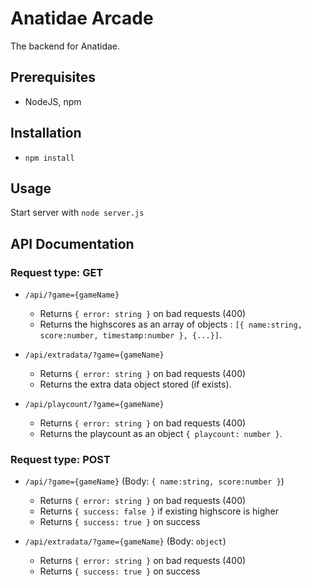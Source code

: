# Anatidae Arcade

The backend for Anatidae.

## Prerequisites 
- NodeJS, npm

## Installation
- `npm install`

## Usage
Start server with `node server.js`

## API Documentation

### Request type: GET
- `/api/?game={gameName}`
  - Returns `{ error: string }` on bad requests (400)
  - Returns the highscores as an array of objects : `[{ name:string, score:number, timestamp:number }, {...}]`.

- `/api/extradata/?game={gameName}`
  - Returns `{ error: string }` on bad requests (400)
  - Returns the extra data object stored (if exists).

- `/api/playcount/?game={gameName}`
  - Returns `{ error: string }` on bad requests (400)
  - Returns the playcount as an object `{ playcount: number }`.

### Request type: POST

- `/api/?game={gameName}` (Body: `{ name:string, score:number }`)
  - Returns `{ error: string }` on bad requests (400)
  - Returns `{ success: false }` if existing highscore is higher
  - Returns `{ success: true }` on success


- `/api/extradata/?game={gameName}` (Body: `object`)
  - Returns `{ error: string }` on bad requests (400)
  - Returns `{ success: true }` on success